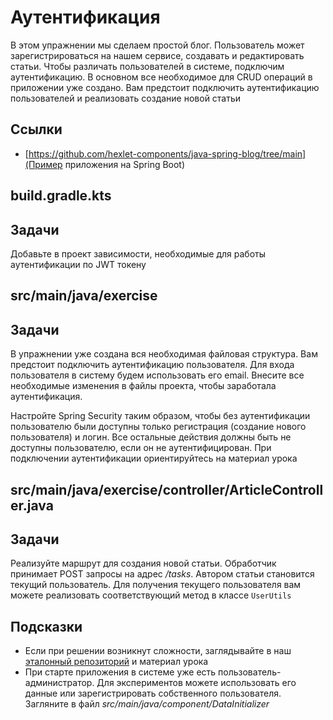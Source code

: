 # Аутентификация

В этом упражнении мы сделаем простой блог. Пользователь может зарегистрироваться на нашем сервисе, создавать и редактировать статьи. Чтобы различать пользователей в системе, подключим аутентификацию. В основном все необходимое для CRUD операций в приложении уже создано. Вам предстоит подключить аутентификацию пользователей и реализовать создание новой статьи

## Ссылки

* [https://github.com/hexlet-components/java-spring-blog/tree/main](Пример приложения на Spring Boot)

## build.gradle.kts

## Задачи

Добавьте в проект зависимости, необходимые для работы аутентификации по JWT токену

## src/main/java/exercise

## Задачи

В упражнении уже создана вся необходимая файловая структура. Вам предстоит подключить аутентификацию пользователя. Для входа пользователя в систему будем использовать его email. Внесите все необходимые изменения в файлы проекта, чтобы заработала аутентификация.

Настройте Spring Security таким образом, чтобы без аутентификации пользователю были доступны только регистрация (создание нового пользователя) и логин. Все остальные действия должны быть не доступны пользователю, если он не аутентифицирован. При подключении аутентификации ориентируйтесь на материал урока

## src/main/java/exercise/controller/ArticleController.java

## Задачи

Реализуйте маршрут для создания новой статьи. Обработчик принимает POST запросы на адрес */tasks*. Автором статьи становится текущий пользователь. Для получения текущего пользователя вам можете реализовать соответствующий метод в классе `UserUtils`

## Подсказки

* Если при решении возникнут сложности, заглядывайте в наш [эталонный репозиторий](https://github.com/hexlet-components/java-spring-blog/tree/main) и материал урока
* При старте приложения в системе уже есть пользователь-администратор. Для экспериментов можете использовать его данные или зарегистрировать собственного пользователя. Загляните в файл *src/main/java/component/DataInitializer*
